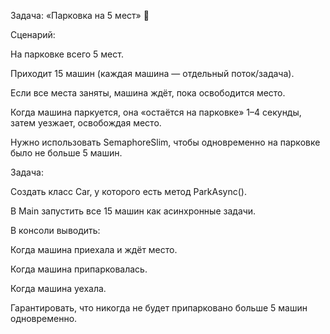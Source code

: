 ﻿Задача: «Парковка на 5 мест» 🚗

Сценарий:

На парковке всего 5 мест.

Приходит 15 машин (каждая машина — отдельный поток/задача).

Если все места заняты, машина ждёт, пока освободится место.

Когда машина паркуется, она «остаётся на парковке» 1–4 секунды, затем уезжает, освобождая место.

Нужно использовать SemaphoreSlim, чтобы одновременно на парковке было не больше 5 машин.

Задача:

Создать класс Car, у которого есть метод ParkAsync().

В Main запустить все 15 машин как асинхронные задачи.

В консоли выводить:

Когда машина приехала и ждёт место.

Когда машина припарковалась.

Когда машина уехала.

Гарантировать, что никогда не будет припарковано больше 5 машин одновременно.